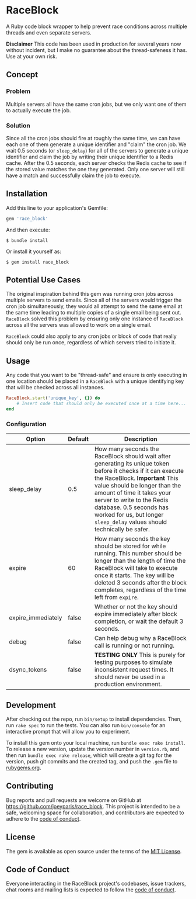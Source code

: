 # RaceBlock

A Ruby code block wrapper to help prevent race conditions across multiple threads and even separate servers.

**Disclaimer** This code has been used in production for several years now without incident, but I make no guarantee about the thread-safeness it has. Use at your own risk.

## Concept

### Problem
Multiple servers all have the same cron jobs, but we only want one of them to actually execute the job.

### Solution
Since all the cron jobs should fire at roughly the same time, we can have each one of them generate a unique identifier and "claim" the cron job. We wait 0.5 seconds (or `sleep_delay`) for all of the servers to generate a unique identifier and claim the job by writing their unique identifier to a Redis cache. After the 0.5 seconds, each server checks the Redis cache to see if the stored value matches the one they generated. Only one server will still have a match and successfully claim the job to execute.

## Installation

Add this line to your application's Gemfile:

```ruby
gem 'race_block'
```

And then execute:

    $ bundle install

Or install it yourself as:

    $ gem install race_block

## Potential Use Cases

The original inspiration behind this gem was running cron jobs across multiple servers to send emails. Since all of the servers would trigger the cron job simultaneously, they would all attempt to send the same email at the same time leading to multiple copies of a single email being sent out. `RaceBlock` solved this problem by ensuring only one instance of `RaceBlock` across all the servers was allowed to work on a single email.

`RaceBlock` could also apply to any cron jobs or block of code that really should only be run once, regardless of which servers tried to initiate it.


## Usage

Any code that you want to be "thread-safe" and ensure is only executing in one location should be placed in a `RaceBlock` with a unique identifying key that will be checked across all instances.

```ruby
RaceBlock.start('unique_key', {}) do
    # Insert code that should only be executed once at a time here...
end
```

### Configuration

|Option|Default|Description|
|------|-------|-----------|
|sleep_delay|0.5|How many seconds the RaceBlock should wait after generating its unique token before it checks if it can execute the RaceBlock. **Important** This value should be longer than the amount of time it takes your server to write to the Redis database. 0.5 seconds has worked for us, but longer  `sleep_delay` values should technically be safer.|
|expire|60|How many seconds the key should be stored for while running. This number should be longer than the length of time the RaceBlock will take to execute once it starts. The key will be deleted 3 seconds after the block completes, regardless of the time left from `expire`.|
|expire_immediately|false|Whether or not the key should expire immediately after block completion, or wait the default 3 seconds.|
|debug|false|Can help debug why a RaceBlock call is running or not running.|
|dsync_tokens|false| **TESTING ONLY** This is purely for testing purposes to simulate inconsistent request times. It should never be used in a production environment.|

## Development

After checking out the repo, run `bin/setup` to install dependencies. Then, run `rake spec` to run the tests. You can also run `bin/console` for an interactive prompt that will allow you to experiment.

To install this gem onto your local machine, run `bundle exec rake install`. To release a new version, update the version number in `version.rb`, and then run `bundle exec rake release`, which will create a git tag for the version, push git commits and the created tag, and push the `.gem` file to [rubygems.org](https://rubygems.org).

## Contributing

Bug reports and pull requests are welcome on GitHub at https://github.com/joeyparis/race_block. This project is intended to be a safe, welcoming space for collaboration, and contributors are expected to adhere to the [code of conduct](https://github.com/joeyparis/race_block/blob/master/CODE_OF_CONDUCT.md).

## License

The gem is available as open source under the terms of the [MIT License](https://opensource.org/licenses/MIT).

## Code of Conduct

Everyone interacting in the RaceBlock project's codebases, issue trackers, chat rooms and mailing lists is expected to follow the [code of conduct](https://github.com/joeyparis/race_block/blob/master/CODE_OF_CONDUCT.md).
